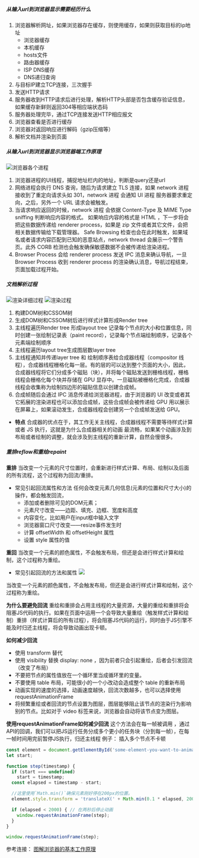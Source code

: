 ##### 从输入url到浏览器显示需要经历什么

1. 浏览器解析网址，如果浏览器存在缓存，则使用缓存，如果则获取目标的ip地址
    + 浏览器缓存
    + 本机缓存
    + hosts文件
    + 路由器缓存
    + ISP DNS缓存
    + DNS递归查询
2. 与目标IP建立TCP连接，三次握手
3. 发送HTTP请求
4. 服务器收到HTTP请求后进行处理，解析HTTP头部是否包含缓存验证信息，如果缓存新鲜则返回304等相应端状态码
5. 服务器处理完毕，通过TCP连接发送HTTP相应报文
6. 浏览器查看是否进行缓存
6. 浏览器对返回响应进行解码（gzip压缩等）
7. 解析文档并渲染到页面

##### 从输入url到浏览器显示浏览器端工作原理
![浏览器各个进程](https://pic2.zhimg.com/v2-f04b3c3b86e76c1f63679d6a93191251_r.jpg)
1. 浏览器进程的UI线程，捕捉地址栏内的地址，判断是query还是url
2. 网络进程会执行 DNS 查询，随后为请求建立 TLS 连接，如果 network 进程 接收到了重定向请求头如 301，network 进程 会通知 UI 进程 服务器要求重定向，之后，另外一个 URL 请求会被触发。
3. 当请求响应返回的时候，network 进程 会依据 Content-Type 及 MIME Type sniffing 判断响应内容的格式。
如果响应内容的格式是 HTML ，下一步将会把这些数据传递给 renderer process，如果是 zip 文件或者其它文件，会把相关数据传输给下载管理器。
Safe Browsing 检查也会在此时触发，如果域名或者请求内容匹配到已知的恶意站点，network thread 会展示一个警告页。此外 CORB 检测也会触发确保敏感数据不会被传递给渲染进程。
4. Browser Process 会给 renderer process 发送 IPC 消息来确认导航，一旦 Browser Process 收到 renderer process 的渲染确认消息，导航过程结束，页面加载过程开始。

##### 文档解析过程
![渲染详细过程](https://segmentfault.com/img/remote/1460000018811212?w=705&h=227)
![渲染过程](https://img2020.cnblogs.com/blog/1944968/202007/1944968-20200701000944192-1745408562.png)
1. 构建DOM树和CSSOM树
2. 生成DOM树和CSSOM树后进行样式计算形成Render tree
3. 主线程遍历Render tree 形成layout tree 记录每个节点的大小和位置信息，同时创建一张绘制记录表（paint record），记录每个节点端绘制顺序，记录各个元素端绘制顺序
4. 主线程遍历layout tree生成图层数layer tree
5. 主线程通知并传递layer tree 和 绘制顺序表给合成器线程（compositor 线程），合成器线程栅格化每一层。有的层的可以达到整个页面的大小，因此，合成器线程将它们分成多个磁贴（块），并将每个磁贴发送到栅格线程，栅格线程会栅格化每个块并存储在 GPU 显存中。一旦磁贴被栅格化完成，合成器线程会收集称为绘制四边形的磁贴信息以创建合成帧。
6. 合成帧随后会通过 IPC 消息传递给浏览器进程，由于浏览器的 UI 改变或者其它拓展的渲染进程也可以添加合成帧，这些合成帧会被传递给 GPU 用以展示在屏幕上，如果滚动发生，合成器线程会创建另一个合成帧发送给 GPU。

- **特点**
合成器的优点在于，其工作无关主线程，合成器线程不需要等待样式计算或者 JS 执行，这就是为什么合成器相关的动画 最流畅，如果某个动画涉及到布局或者绘制的调整，就会涉及到主线程的重新计算，自然会慢很多。

##### 重排reflow和重绘repaint
**重排**
当改变一个元素的尺寸位置时，会重新进行样式计算、布局、绘制以及后面的所有流程，这个过程称为回流/重排。
- 常见引起回流属性和方法
任何会改变元素几何信息(元素的位置和尺寸大小)的操作，都会触发回流，
    + 添加或者删除可见的DOM元素；
    + 元素尺寸改变——边距、填充、边框、宽度和高度
    + 内容变化，比如用户在input框中输入文字
    + 浏览器窗口尺寸改变——resize事件发生时
    + 计算 offsetWidth 和 offsetHeight 属性
    + 设置 style 属性的值

**重回**
当改变一个元素的颜色属性，不会触发布局，但还是会进行样式计算和绘制，这个过程称为重绘。
- 常见引起回流的方法和属性
 ![](https://segmentfault.com/img/remote/1460000018811225?w=554&h=235/view)

当改变一个元素的颜色属性，不会触发布局，但还是会进行样式计算和绘制，这个过程称为重绘。

**为什么要避免回流**
重绘和重排会占用主线程的大量资源，大量的重绘和重排将会阻塞JS代码的执行。如果在页面中运用一个会导致大量重绘（触发样式计算和绘制）重排（样式计算后的所有过程），将会阻塞JS代码的运行，同时由于JS引擎不能及时归还主线程，将会导致动画出现卡顿。

**如何减少回流**
- 使用 transform 替代
- 使用 visibility 替换 display: none ，因为前者只会引起重绘，后者会引发回流（改变了布局）
- 不要把节点的属性值放在一个循环里当成循环里的变量。
- 不要使用 table 布局，可能很小的一个小改动会造成整个 table 的重新布局
- 动画实现的速度的选择，动画速度越快，回流次数越多，也可以选择使用 requestAnimationFrame
- 将频繁重绘或者回流的节点设置为图层，图层能够阻止该节点的渲染行为影响别的节点。比如对于 video 标签来说，浏览器会自动将该节点变为图层。

**使用requestAnimationFrame如何减少回流**
这个方法会在每一帧被调用 ，通过API的回调，我们可以把JS运行任务分成多个更小的任务块（分到每一帧），在每一帧时间用完前暂停JS执行，归还主线程
例子： 插入多个节点不卡顿
```javascript
const element = document.getElementById('some-element-you-want-to-animate');
let start;

function step(timestamp) {
  if (start === undefined)
    start = timestamp;
  const elapsed = timestamp - start;

  //这里使用`Math.min()`确保元素刚好停在200px的位置。
  element.style.transform = 'translateX(' + Math.min(0.1 * elapsed, 200) + 'px)';

  if (elapsed < 2000) { // 在两秒后停止动画
    window.requestAnimationFrame(step);
  }
}

window.requestAnimationFrame(step);
```



参考连接：
[图解浏览器的基本工作原理](https://zhuanlan.zhihu.com/p/47407398?from_voters_page=true)